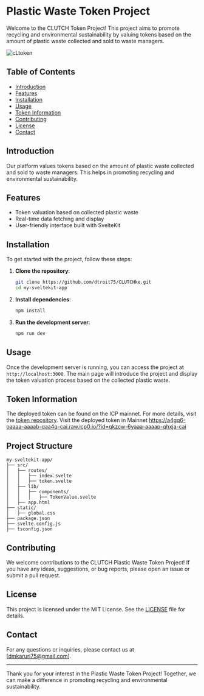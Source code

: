 
# Plastic Waste Token Project

Welcome to the CLUTCH Token Project! This project aims to promote recycling and environmental sustainability by valuing tokens based on the amount of plastic waste collected and sold to waste managers.


![cLtoken](https://github.com/user-attachments/assets/1a4a1d5c-6ad4-43fe-80db-741da8cc194e)






## Table of Contents

- [Introduction](#introduction)
- [Features](#features)
- [Installation](#installation)
- [Usage](#usage)
- [Token Information](#token-information)
- [Contributing](#contributing)
- [License](#license)
- [Contact](#contact)

## Introduction

Our platform values tokens based on the amount of plastic waste collected and sold to waste managers. This helps in promoting recycling and environmental sustainability.

## Features

- Token valuation based on collected plastic waste
- Real-time data fetching and display
- User-friendly interface built with SvelteKit

## Installation

To get started with the project, follow these steps:

1. **Clone the repository**:
   ```bash
   git clone https://github.com/dtroit75/CLUTCHke.git
   cd my-sveltekit-app
   ```

2. **Install dependencies**:
   ```bash
   npm install
   ```

3. **Run the development server**:
   ```bash
   npm run dev
   ```

## Usage

Once the development server is running, you can access the project at `http://localhost:3000`. The main page will introduce the project and display the token valuation process based on the collected plastic waste.

## Token Information

The deployed token can be found on the ICP mainnet. For more details, visit the [token repository](https://github.com/ndicu5156/TCN). 
Visit the deployed token in Mainnet https://a4gq6-oaaaa-aaaab-qaa4q-cai.raw.icp0.io/?id=qkzcw-6yaaa-aaaap-qhxja-cai

## Project Structure

```
my-sveltekit-app/
├── src/
│   ├── routes/
│   │   ├── index.svelte
│   │   ├── token.svelte
│   ├── lib/
│   │   ├── components/
│   │   │   ├── TokenValue.svelte
│   ├── app.html
├── static/
│   ├── global.css
├── package.json
├── svelte.config.js
├── tsconfig.json
```

## Contributing

We welcome contributions to the CLUTCH Plastic Waste Token Project! If you have any ideas, suggestions, or bug reports, please open an issue or submit a pull request.

## License

This project is licensed under the MIT License. See the [LICENSE](LICENSE) file for details.

## Contact

For any questions or inquiries, please contact us at [dmkaruri75@gmail.com].

---

Thank you for your interest in the Plastic Waste Token Project! Together, we can make a difference in promoting recycling and environmental sustainability.
```
